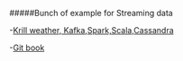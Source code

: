 
#####Bunch of example for Streaming data

-[Krill weather, Kafka,Spark,Scala,Cassandra](https://github.com/killrweather/killrweather)

-[Git book](https://www.gitbook.com/)
